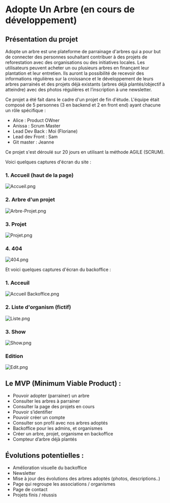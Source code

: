 # Adopte Un Arbre (en cours de développement)

## Présentation du projet

Adopte un arbre est une plateforme de parrainage d'arbres qui a pour but de connecter des personnes souhaitant contribuer à des projets de reforestation avec des organisations ou des initiatives locales. Les utilisateurs peuvent acheter un ou plusieurs arbres en finançant leur plantation et leur entretien. Ils auront la possibilité de recevoir des informations régulières sur la croissance et le développement de leurs arbres parrainés et des projets déjà existants (arbres déjà plantés/objectif à atteindre) avec des photos régulières et l’inscription à une newsletter.

Ce projet a été fait dans le cadre d'un projet de fin d'étude. L'équipe était composé de 5 personnes (3 en backend 
et 2 en front end) ayant chacune 
un rôle spécifique : 

- Alice : Product OWner
- Anissa : Scrum Master
- Lead Dev Back : Moi (Floriane)
- Lead dev Front : Sam
- Git master : Jeanne

Ce projet s'est déroulé sur 20 jours en utilisant la méthode AGILE (SCRUM).

Voici quelques captures d'écran du site : 

### 1. Accueil (haut de la page)

![Accueil.png](img/Accueil.png)

### 2. Arbre d'un projet 

![Arbre-Projet.png](img/Arbre-Projet.png)

### 3. Projet

![Projet.png](img/Projet.png)

### 4. 404

![404.png](img/404.png)

Et voici quelques captures d'écran du backoffice : 

### 1. Acceuil

![Accueil Backoffice.png](img/Backoffice/Accueil-Backoffice.png)

### 2. Liste d'organism (fictif)

![Liste.png](img/Backoffice/Liste.png)

### 3. Show 

![Show.png](img/Backoffice/Show.png)

### Edition

![Edit.png](img/Backoffice/Edit.png)

## Le MVP (Minimum Viable Product) :

- Pouvoir adopter (parrainer) un arbre
- Consulter les arbres à parrainer
- Consulter la page des projets en cours
- Pouvoir s’identifier
- Pouvoir créer un compte
- Consulter son profil avec nos arbres adoptés
- Backoffice pour les admins, et organismes
- Créer un arbre, projet, organisme en backoffice
- Compteur d’arbre déjà plantés

## Évolutions potentielles :

- Amélioration visuelle du backoffice
- Newsletter
- Mise à jour des évolutions des arbres adoptés (photos, descriptions..)
- Page qui regroupe les associations / organismes
- Page de contact
- Projets finis / réussis
